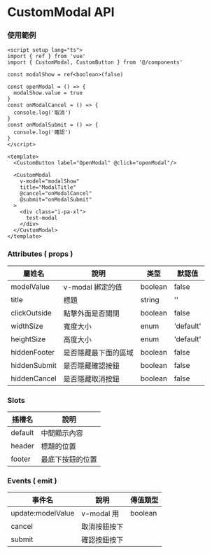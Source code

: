 # CustomModal API
### 使用範例
```vue
<script setup lang="ts">
import { ref } from 'vue'
import { CustomModal, CustomButton } from '@/components'

const modalShow = ref<boolean>(false)

const openModal = () => {
  modalShow.value = true
}
const onModalCancel = () => {
  console.log('取消')
}
const onModalSubmit = () => {
  console.log('確認')
}
</script>

<template>
  <CustomButton label="OpenModal" @click="openModal"/>

  <CustomModal
    v-model="modalShow"
    title="ModalTitle"
    @cancel="onModalCancel"
    @submit="onModalSubmit"
  >
    <div class="i-pa-xl">
      test-modal
    </div>
  </CustomModal>
</template>
```
### Attributes ( props )
| 屬姓名        | 說明               | 类型    | 默認值     |
| ------------ | ------------------ | ------- | --------- |
| modelValue   | v-modal 綁定的值    | boolean | false     |
| title        | 標題                | string  | ''       |
| clickOutside | 點擊外面是否關閉     | boolean | false    |
| widthSize    | 寬度大小            | enum    | 'default' |
| heightSize   | 高度大小            | enum    | 'default' |
| hiddenFooter | 是否隱藏最下面的區域 | boolean | false     |
| hiddenSubmit | 是否隱藏確認按鈕     | boolean | false     |
| hiddenCancel | 是否隱藏取消按鈕     | boolean | false     |

### Slots
| 插槽名     | 說明            |
| --------- | --------------- |
| default   | 中間顯示內容     |
| header    | 標題的位置       |
| footer    | 最底下按鈕的位置  |

### Events ( emit )
| 事件名              | 說明         | 傳值類型  |
| ------------------ | ------------ | -------- |
| update:modelValue  | v-modal 用   | boolean  |
| cancel             | 取消按鈕按下  |          |
| submit             | 確認按鈕按下  |          |
